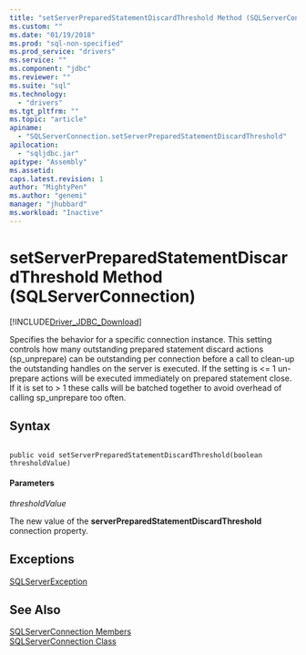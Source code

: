 ```yaml
---
title: "setServerPreparedStatementDiscardThreshold Method (SQLServerConnection) | Microsoft Docs"
ms.custom: ""
ms.date: "01/19/2018"
ms.prod: "sql-non-specified"
ms.prod_service: "drivers"
ms.service: ""
ms.component: "jdbc"
ms.reviewer: ""
ms.suite: "sql"
ms.technology: 
  - "drivers"
ms.tgt_pltfrm: ""
ms.topic: "article"
apiname: 
  - "SQLServerConnection.setServerPreparedStatementDiscardThreshold"
apilocation: 
  - "sqljdbc.jar"
apitype: "Assembly"
ms.assetid:
caps.latest.revision: 1
author: "MightyPen"
ms.author: "genemi"
manager: "jhubbard"
ms.workload: "Inactive"
---
```

# setServerPreparedStatementDiscardThreshold Method (SQLServerConnection)
[!INCLUDE[Driver_JDBC_Download](../../../includes/driver_jdbc_download.md)]

 Specifies the behavior for a specific connection instance. This setting controls how many outstanding prepared statement discard actions (sp_unprepare) can be outstanding per connection before a call to clean-up the outstanding handles on the server is executed. If the setting is <= 1 un-prepare actions will be executed immediately on prepared statement close. If it is set to > 1 these calls will be batched together to avoid overhead of calling sp_unprepare too often.


## Syntax  
  
```  
  
public void setServerPreparedStatementDiscardThreshold(boolean thresholdValue)  
```  

#### Parameters  
 *thresholdValue*  
 
 The new value of the **serverPreparedStatementDiscardThreshold** connection property.  
 
## Exceptions  
 [SQLServerException](../../../connect/jdbc/reference/sqlserverexception-class.md)  
  
## See Also  
 [SQLServerConnection Members](../../../connect/jdbc/reference/sqlserverconnection-members.md)   
 [SQLServerConnection Class](../../../connect/jdbc/reference/sqlserverconnection-class.md)  
  
  
